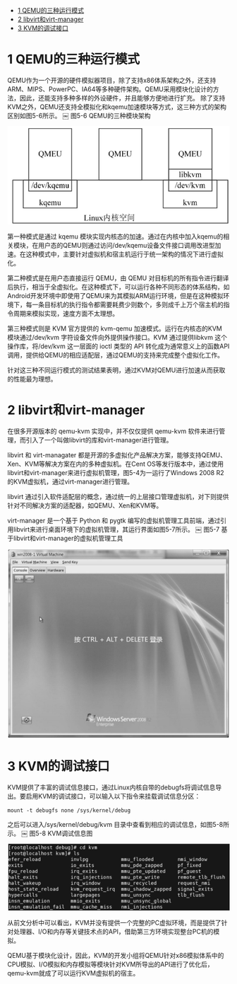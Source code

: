 
<!-- @import "[TOC]" {cmd="toc" depthFrom=1 depthTo=6 orderedList=false} -->

<!-- code_chunk_output -->

- [ 1 QEMU的三种运行模式](#1-qemu的三种运行模式)
- [ 2 libvirt和virt\-manager](#2-libvirt和virt-manager)
- [ 3 KVM的调试接口](#3-kvm的调试接口)

<!-- /code_chunk_output -->

# 1 QEMU的三种运行模式

QEMU作为一个开源的硬件模拟器项目，除了支持x86体系架构之外，还支持ARM、MIPS、PowerPC、IA64等多种硬件架构。QEMU采用模块化设计的方法，因此，还能支持多种多样的外设硬件，并且能够方便地进行扩充。
除了支持KVM之外，QEMU还支持全模拟化和kqemu加速模块等方式，这三种方式的架构区别如图5-6所示。
￼
图5-6 QEMU的三种模块架构

![2019-07-05-22-33-03.png](./images/2019-07-05-22-33-03.png)

第一种模式是通过 kqemu 模块实现内核态的加速。通过在内核中加入kqemu的相关模块，在用户态的QEMU则通过访问/dev/kqemu设备文件接口调用改进型加速。在这种模式中，主要针对虚拟机和宿主机运行于统一架构的情况下进行虚拟化。

第二种模式是在用户态直接运行 QEMU，由 QEMU 对目标机的所有指令进行翻译后执行，相当于全虚拟化。在这种模式下，可以运行各种不同形态的体系结构，如Android开发环境中即使用了QEMU来为其模拟ARM运行环境，但是在这种模拟环境下，每一条目标机的执行指令都需要耗费少则数个，多则成千上万个宿主机的指令周期来模拟实现，速度方面不太理想。

第三种模式则是 KVM 官方提供的 kvm-qemu 加速模式。运行在内核态的KVM 模块通过/dev/kvm 字符设备文件向外提供操作接口。KVM 通过提供libkvm 这个操作库，将/dev/kvm 这一层面的 ioctl 类型的 API 转化成为通常意义上的函数API调用，提供给QEMU的相应适配层，通过QEMU的支持来完成整个虚拟化工作。

针对这三种不同运行模式的测试结果表明，通过KVM对QEMU进行加速从而获取的性能最为理想。

# 2 libvirt和virt\-manager

在很多开源版本的 qemu\-kvm 实现中，并不仅仅提供 qemu\-kvm 软件来进行管理，而引入了一个叫做libvirt的库和virt\-manager进行管理。

libvirt 和 virt\-managater 都是开源的多虚拟化产品解决方案，能够支持QEMU、Xen、KVM等解决方案在内的多种虚拟机。在Cent OS等发行版本中，通过使用libvirt和virt\-manager来进行虚拟机管理，图5-4为一运行了Windows 2008 R2的KVM虚拟机，通过virt\-manager进行管理。

libvirt 通过引入软件适配层的概念，通过统一的上层接口管理虚拟机，对下则提供针对不同解决方案的适配器，如QEMU、Xen和KVM等。

virt\-manager 是一个基于 Python 和 pygtk 编写的虚拟机管理工具前端，通过引用libvirt来进行桌面环境下的虚拟机管理，其运行界面如图5-7所示。
￼
图5-7 基于libvirt和virt-manager的虚拟机管理工具

![2019-07-05-22-34-28.png](./images/2019-07-05-22-34-28.png)

# 3 KVM的调试接口

KVM提供了丰富的调试信息接口，通过Linux内核自带的debugfs将调试信息导出。要启用KVM的调试接口，可以输入以下指令来挂载调试信息分区：

```
mount -t debugfs none /sys/kernel/debug
```

之后可以进入/sys/kernel/debug/kvm 目录中查看到相应的调试信息，如图5\-8所示。
￼
图5-8 KVM调试信息图

![2019-07-05-22-35-03.png](./images/2019-07-05-22-35-03.png)

从前文分析中可以看出，KVM并没有提供一个完整的PC虚拟环境，而是提供了针对处理器、I/O和内存等关键技术点的API，借助第三方环境实现整台PC机的模拟。

QEMU基于模块化设计，因此，KVM的开发小组将QEMU针对x86模拟体系中的CPU模拟、I/O模拟和内存模拟等模块针对KVM所导出的API进行了优化后，qemu\-kvm就成了可以运行KVM虚拟机的宿主。